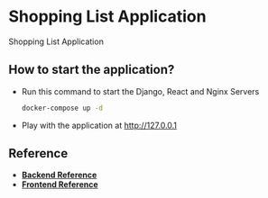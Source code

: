 # Shopping List Application

Shopping List Application

## How to start the application?

- Run this command to start the Django, React and Nginx Servers
  ```bash
  docker-compose up -d
  ```
- Play with the application at http://127.0.0.1

## Reference

- **[Backend Reference]**
- **[Frontend Reference]**

[Backend Reference]: shopping_list_api/README.md
[Frontend Reference]: shopping_list_webui/README.md
